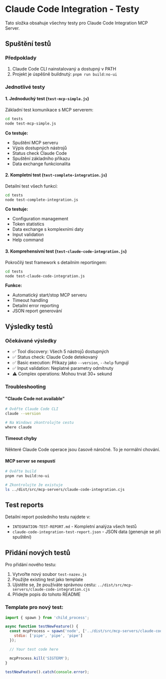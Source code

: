 # Claude Code Integration - Testy

Tato složka obsahuje všechny testy pro Claude Code Integration MCP Server.

## Spuštění testů

### Předpoklady
1. Claude Code CLI nainstalovaný a dostupný v PATH
2. Projekt je úspěšně buildnutý: `pnpm run build:no-ui`

### Jednotlivé testy

#### 1. Jednoduchý test (`test-mcp-simple.js`)
Základní test komunikace s MCP serverem:
```bash
cd tests
node test-mcp-simple.js
```

**Co testuje:**
- Spuštění MCP serveru
- Výpis dostupných nástrojů
- Status check Claude Code
- Spuštění základního příkazu
- Data exchange funkcionalita

#### 2. Kompletní test (`test-complete-integration.js`)
Detailní test všech funkcí:
```bash
cd tests
node test-complete-integration.js
```

**Co testuje:**
- Configuration management
- Token statistics
- Data exchange s komplexními daty
- Input validation
- Help command

#### 3. Komprehensivní test (`test-claude-code-integration.js`)
Pokročilý test framework s detailním reportingem:
```bash
cd tests
node test-claude-code-integration.js
```

**Funkce:**
- Automatický start/stop MCP serveru
- Timeout handling
- Detailní error reporting
- JSON report generování

## Výsledky testů

### Očekávané výsledky
- ✅ Tool discovery: Všech 5 nástrojů dostupných
- ✅ Status check: Claude Code detekovaný
- ✅ Basic execution: Příkazy jako `--version`, `--help` fungují
- ✅ Input validation: Neplatné parametry odmítnuty
- ⚠️ Complex operations: Mohou trvat 30+ sekund

### Troubleshooting

#### "Claude Code not available"
```bash
# Ověřte Claude Code CLI
claude --version

# Na Windows zkontrolujte cestu
where claude
```

#### Timeout chyby
Některé Claude Code operace jsou časově náročné. To je normální chování.

#### MCP server se nespustí
```bash
# Ověřte build
pnpm run build:no-ui

# Zkontrolujte že existuje
ls ../dist/src/mcp-servers/claude-code-integration.cjs
```

## Test reports

Detailní report posledního testu najdete v:
- `INTEGRATION-TEST-REPORT.md` - Kompletní analýza všech testů
- `claude-code-integration-test-report.json` - JSON data (generuje se při spuštění)

## Přidání nových testů

Pro přidání nového testu:

1. Vytvořte nový soubor `test-nazev.js`
2. Použijte existing test jako template
3. Ujistěte se, že používáte správnou cestu: `../dist/src/mcp-servers/claude-code-integration.cjs`
4. Přidejte popis do tohoto README

### Template pro nový test:
```javascript
import { spawn } from 'child_process';

async function testNewFeature() {
  const mcpProcess = spawn('node', ['../dist/src/mcp-servers/claude-code-integration.cjs'], {
    stdio: ['pipe', 'pipe', 'pipe']
  });

  // Your test code here

  mcpProcess.kill('SIGTERM');
}

testNewFeature().catch(console.error);
```